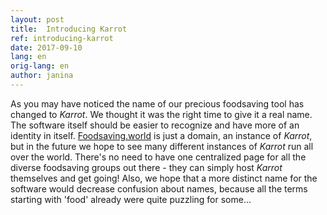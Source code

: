```yaml
---
layout: post
title:  Introducing Karrot
ref: introducing-karrot
date: 2017-09-10
lang: en
orig-lang: en
author: janina
---
```


As you may have noticed the name of our precious foodsaving tool has changed to _Karrot_. We thought it was the right time to give it a real name. The software itself should be easier to recognize and have more of an identity in itself. <!--more--> [Foodsaving.world](https://foodsaving.world) is just a domain, an instance of _Karrot_, but in the future we hope to see many different instances of _Karrot_ run all over the world. There's no need to have one centralized page for all the diverse foodsaving groups out there - they can simply host _Karrot_ themselves and get going!
Also, we hope that a more distinct name for the software would decrease confusion about names, because all the terms starting with 'food' already were quite puzzling for some...
